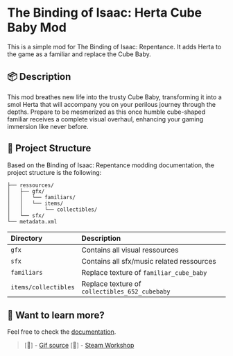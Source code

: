 # The Binding of Isaac: Herta Cube Baby Mod

This is a simple mod for The Binding of Isaac: Repentance. It adds Herta to the game as a familiar and replace the Cube Baby.

## 📦 Description
This mod breathes new life into the trusty Cube Baby, transforming it into a smol Herta that will accompany you on your perilous journey through the depths. Prepare to be mesmerized as this once humble cube-shaped familiar receives a complete visual overhaul, enhancing your gaming immersion like never before.

## 🚀 Project Structure

Based on the Binding of Isaac: Repentance modding documentation, the project structure is the following:

```
├── ressources/
│   ├── gfx/
│   │   └── familiars/
│   │   └── items/
│   │       └── collectibles/
│   └── sfx/
└── metadata.xml
```


| Directory                   | Description                                           |
| :------------------------ | :----------------------------------------------- |
| `gfx`             | Contains all visual ressources                            |
| `sfx`         | Contains all sfx/music related ressources     |
| `familiars`             | Replace texture of `familiar_cube_baby`      |
| `items/collectibles`           | Replace texture of  `collectibles_652_cubebaby`          |

## 👀 Want to learn more?

Feel free to check the [documentation](https://bindingofisaacrebirth.fandom.com/wiki/Modding_Tutorials).

> [🔗] - [Gif source](https://www.youtube.com/watch?v=NY0ffyEu6uo)
> [🔗] - [Steam Workshop](https://steamcommunity.com/sharedfiles/filedetails/?id=2982841759)